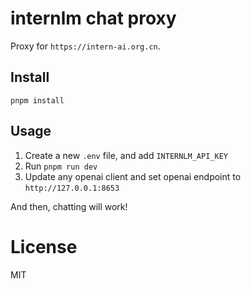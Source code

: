 # internlm chat proxy

Proxy for `https://intern-ai.org.cn`.

## Install
```
pnpm install
```

## Usage

1. Create a new `.env` file, and add `INTERNLM_API_KEY`
2. Run `pnpm run dev`
3. Update any openai client and set openai endpoint to `http://127.0.0.1:8653`

And then, chatting will work!

# License

MIT
